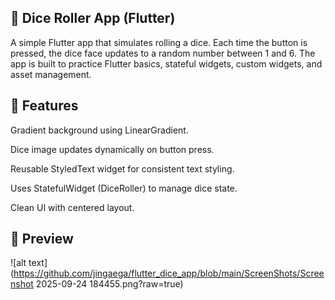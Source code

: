 ## 🎲 Dice Roller App (Flutter)

A simple Flutter app that simulates rolling a dice. Each time the button is pressed, the dice face updates to a random number between 1 and 6. The app is built to practice Flutter basics, stateful widgets, custom widgets, and asset management.

## 🚀 Features

Gradient background using LinearGradient.

Dice image updates dynamically on button press.

Reusable StyledText widget for consistent text styling.

Uses StatefulWidget (DiceRoller) to manage dice state.

Clean UI with centered layout.

## 📸 Preview
![alt text](https://github.com/jingaega/flutter_dice_app/blob/main/ScreenShots/Screenshot 2025-09-24 184455.png?raw=true)
